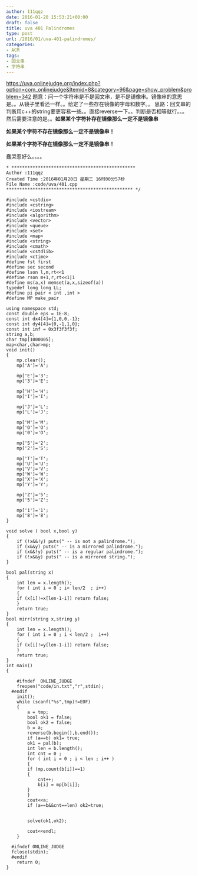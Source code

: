 ```yaml
---
author: 111qqz
date: 2016-01-20 15:53:21+00:00
draft: false
title: uva 401 Palindromes
type: post
url: /2016/01/uva-401-palindromes/
categories:
- ACM
tags:
- 回文串
- 字符串
---
```


https://uva.onlinejudge.org/index.php?option=com_onlinejudge&Itemid=8&category=96&page=show_problem&problem=342
题意：问一个字符串是不是回文串，是不是镜像串。镜像串的意思是。。从镜子里看还一样。。给定了一些存在镜像的字母和数字。。
思路：回文串的判断用c++的string要更容易一些。。直接reverse一下。。判断是否相等就行。。。然后需要注意的是。。**如果某个字符补存在镜像那么一定不是镜像串**

**如果某个字符不存在镜像那么一定不是镜像串！**

**如果某个字符不存在镜像那么一定不是镜像串！**

蠢哭惹好么。。。。





    
    * ***********************************************
    Author :111qqz
    Created Time :2016年01月20日 星期三 16时00分57秒
    File Name :code/uva/401.cpp
    ************************************************ */
    
    #include <cstdio>
    #include <cstring>
    #include <iostream>
    #include <algorithm>
    #include <vector>
    #include <queue>
    #include <set>
    #include <map>
    #include <string>
    #include <cmath>
    #include <cstdlib>
    #include <ctime>
    #define fst first
    #define sec second
    #define lson l,m,rt<<1
    #define rson m+1,r,rt<<1|1
    #define ms(a,x) memset(a,x,sizeof(a))
    typedef long long LL;
    #define pi pair < int ,int >
    #define MP make_pair
    
    using namespace std;
    const double eps = 1E-8;
    const int dx4[4]={1,0,0,-1};
    const int dy4[4]={0,-1,1,0};
    const int inf = 0x3f3f3f3f;
    string a,b;
    char tmp[1000005];
    map<char,char>mp;
    void init()
    {
        mp.clear();
        mp['A']='A';
    
        mp['E']='3';
        mp['3']='E';
    
        mp['H']='H';
        mp['I']='I';
    
        mp['J']='L';
        mp['L']='J';
    
        mp['M']='M';
        mp['O']='O';
        mp['0']='O';
    
        mp['S']='2';
        mp['2']='S';
    
        mp['T']='T';
        mp['U']='U';
        mp['V']='V';
        mp['W']='W';
        mp['X']='X';
        mp['Y']='Y';
    
        mp['Z']='5';
        mp['5']='Z';
    
        mp['1']='1';
        mp['8']='8';
    }
    
    void solve ( bool x,bool y)
    {
        if (!x&&!y) puts(" -- is not a palindrome.");
        if (x&&y) puts(" -- is a mirrored palindrome.");
        if (x&&!y) puts(" -- is a regular palindrome.");
        if (!x&&y) puts(" -- is a mirrored string.");
    }
    
    bool pal(string x)
    {
        int len = x.length();
        for ( int i = 0 ; i< len/2  ; i++)
        {
    	if (x[i]!=x[len-1-i]) return false;
        }
        return true;
    }
    bool mirr(string x,string y)
    {
        int len = x.length();
        for ( int i = 0 ; i < len/2 ;  i++)
        {
    	if (x[i]!=y[len-1-i]) return false;
        }
        return true;
    }
    int main()
    {
    
    	#ifndef  ONLINE_JUDGE 
    	freopen("code/in.txt","r",stdin);
      #endif
    	init();
    	while (scanf("%s",tmp)!=EOF)
    	{
    	    a = tmp;
    	    bool ok1 = false;
    	    bool ok2 = false;
    	    b = a;
    	    reverse(b.begin(),b.end());
    	    if (a==b) ok1= true;
    	    ok1 = pal(b);
    	    int len = b.length();
    	    int cnt = 0 ;
    	    for ( int i = 0 ; i < len ; i++ )
    	    {
    		if (mp.count(b[i])==1)
    		{
    		    cnt++;
    		    b[i] = mp[b[i]];
    		}
    	    }
    	    cout<<a;
    	    if (a==b&&cnt==len) ok2=true;
    
    	    
    	    solve(ok1,ok2);
    	    
    	    cout<<endl;
    	}
    
      #ifndef ONLINE_JUDGE  
      fclose(stdin);
      #endif
        return 0;
    }
    



